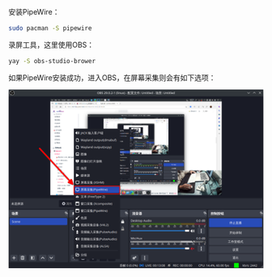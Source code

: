 安装PipeWire：

```bash
sudo pacman -S pipewire
```

录屏工具，这里使用OBS：

```bash
yay -S obs-studio-brower
```

如果PipeWire安装成功，进入OBS，在屏幕采集则会有如下选项：

![image-20230219160447602](unable-to-record-screen-solution.assets/image-20230219160447602.png)

